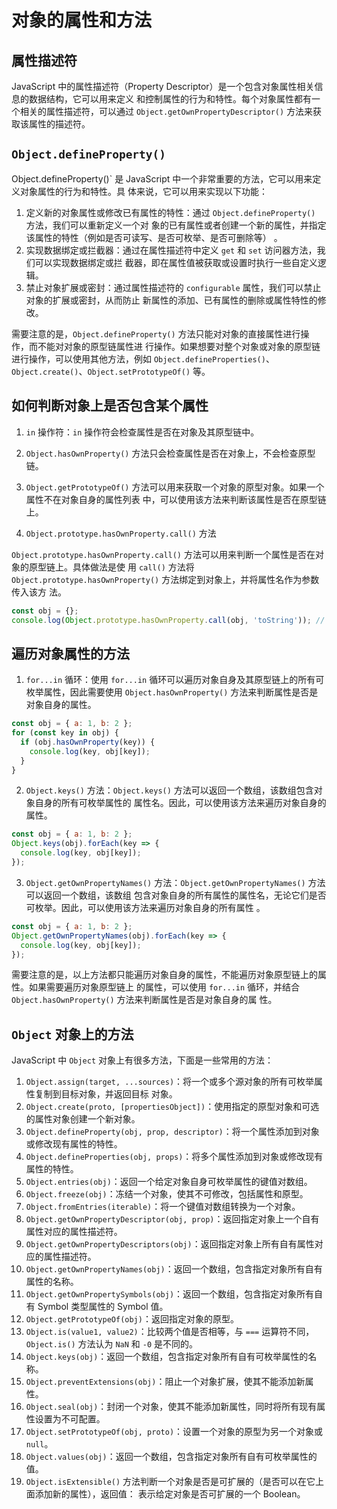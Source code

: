# 对象的属性和方法

## 属性描述符

JavaScript 中的属性描述符（Property Descriptor）是一个包含对象属性相关信息的数据结构，它可以用来定义
和控制属性的行为和特性。每个对象属性都有一个相关的属性描述符，可以通过
`Object.getOwnPropertyDescriptor()` 方法来获取该属性的描述符。

## `Object.defineProperty()`

Object.defineProperty()` 是 JavaScript 中一个非常重要的方法，它可以用来定义对象属性的行为和特性。具
体来说，它可以用来实现以下功能：

1. 定义新的对象属性或修改已有属性的特性：通过 `Object.defineProperty()` 方法，我们可以重新定义一个对
   象的已有属性或者创建一个新的属性，并指定该属性的特性（例如是否可读写、是否可枚举、是否可删除等）
   。
2. 实现数据绑定或拦截器：通过在属性描述符中定义 `get` 和 `set` 访问器方法，我们可以实现数据绑定或拦
   截器，即在属性值被获取或设置时执行一些自定义逻辑。
3. 禁止对象扩展或密封：通过属性描述符的 `configurable` 属性，我们可以禁止对象的扩展或密封，从而防止
   新属性的添加、已有属性的删除或属性特性的修改。

需要注意的是，`Object.defineProperty()` 方法只能对对象的直接属性进行操作，而不能对对象的原型链属性进
行操作。如果想要对整个对象或对象的原型链进行操作，可以使用其他方法，例如
`Object.defineProperties()`、`Object.create()`、`Object.setPrototypeOf()` 等。

## 如何判断对象上是否包含某个属性

1. `in` 操作符：`in` 操作符会检查属性是否在对象及其原型链中。

2. `Object.hasOwnProperty()` 方法只会检查属性是否在对象上，不会检查原型链。

3. `Object.getPrototypeOf()` 方法可以用来获取一个对象的原型对象。如果一个属性不在对象自身的属性列表
   中，可以使用该方法来判断该属性是否在原型链上。

4. `Object.prototype.hasOwnProperty.call()` 方法

`Object.prototype.hasOwnProperty.call()` 方法可以用来判断一个属性是否在对象的原型链上。具体做法是使
用 `call()` 方法将 `Object.prototype.hasOwnProperty()` 方法绑定到对象上，并将属性名作为参数传入该方
法。

```js
const obj = {};
console.log(Object.prototype.hasOwnProperty.call(obj, 'toString')); // true
```

## 遍历对象属性的方法

1. `for...in` 循环：使用 `for...in` 循环可以遍历对象自身及其原型链上的所有可枚举属性，因此需要使用
   `Object.hasOwnProperty()` 方法来判断属性是否是对象自身的属性。

```js
const obj = { a: 1, b: 2 };
for (const key in obj) {
  if (obj.hasOwnProperty(key)) {
    console.log(key, obj[key]);
  }
}
```

2. `Object.keys()` 方法：`Object.keys()` 方法可以返回一个数组，该数组包含对象自身的所有可枚举属性的
   属性名。因此，可以使用该方法来遍历对象自身的属性。

```js
const obj = { a: 1, b: 2 };
Object.keys(obj).forEach(key => {
  console.log(key, obj[key]);
});
```

3. `Object.getOwnPropertyNames()` 方法：`Object.getOwnPropertyNames()` 方法可以返回一个数组，该数组
   包含对象自身的所有属性的属性名，无论它们是否可枚举。因此，可以使用该方法来遍历对象自身的所有属性
   。

```js
const obj = { a: 1, b: 2 };
Object.getOwnPropertyNames(obj).forEach(key => {
  console.log(key, obj[key]);
});
```

需要注意的是，以上方法都只能遍历对象自身的属性，不能遍历对象原型链上的属性。如果需要遍历对象原型链上
的属性，可以使用 `for...in` 循环，并结合 `Object.hasOwnProperty()` 方法来判断属性是否是对象自身的属
性。

## `Object` 对象上的方法

JavaScript 中 `Object` 对象上有很多方法，下面是一些常用的方法：

1. `Object.assign(target, ...sources)`：将一个或多个源对象的所有可枚举属性复制到目标对象，并返回目标
   对象。
2. `Object.create(proto, [propertiesObject])`：使用指定的原型对象和可选的属性对象创建一个新对象。
3. `Object.defineProperty(obj, prop, descriptor)`：将一个属性添加到对象或修改现有属性的特性。
4. `Object.defineProperties(obj, props)`：将多个属性添加到对象或修改现有属性的特性。
5. `Object.entries(obj)`：返回一个给定对象自身可枚举属性的键值对数组。
6. `Object.freeze(obj)`：冻结一个对象，使其不可修改，包括属性和原型。
7. `Object.fromEntries(iterable)`：将一个键值对数组转换为一个对象。
8. `Object.getOwnPropertyDescriptor(obj, prop)`：返回指定对象上一个自有属性对应的属性描述符。
9. `Object.getOwnPropertyDescriptors(obj)`：返回指定对象上所有自有属性对应的属性描述符。
10. `Object.getOwnPropertyNames(obj)`：返回一个数组，包含指定对象所有自有属性的名称。
11. `Object.getOwnPropertySymbols(obj)`：返回一个数组，包含指定对象所有自有 Symbol 类型属性的 Symbol
    值。
12. `Object.getPrototypeOf(obj)`：返回指定对象的原型。
13. `Object.is(value1, value2)`：比较两个值是否相等，与 `===` 运算符不同，`Object.is()` 方法认为
    `NaN` 和 `-0` 是不同的。
14. `Object.keys(obj)`：返回一个数组，包含指定对象所有自有可枚举属性的名称。
15. `Object.preventExtensions(obj)`：阻止一个对象扩展，使其不能添加新属性。
16. `Object.seal(obj)`：封闭一个对象，使其不能添加新属性，同时将所有现有属性设置为不可配置。
17. `Object.setPrototypeOf(obj, proto)`：设置一个对象的原型为另一个对象或 `null`。
18. `Object.values(obj)`：返回一个数组，包含指定对象所有自有可枚举属性的值。
19. `Object.isExtensible()` 方法判断一个对象是否是可扩展的（是否可以在它上面添加新的属性），返回值：
    表示给定对象是否可扩展的一个 Boolean。
